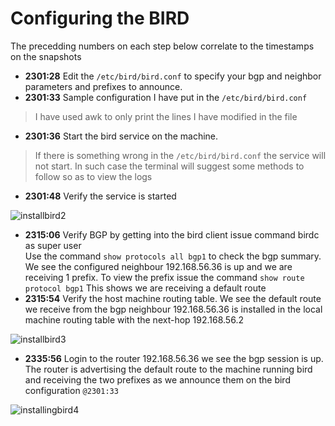 # Configuring the BIRD

The precedding numbers on each step below correlate to the timestamps on the snapshots

* **2301:28** Edit the `/etc/bird/bird.conf` to specify your bgp and neighbor parameters and prefixes to announce.  
* **2301:33** Sample configuration I have put in the `/etc/bird/bird.conf`  
> I have used awk to only print the lines I have modified in the file

* **2301:36** Start the bird service on the machine. 
> If there is something wrong in the `/etc/bird/bird.conf` the service will not start. In such case the terminal will suggest some methods to follow so as to view the logs  

* **2301:48** Verify the service is started

![installbird2](https://user-images.githubusercontent.com/50369643/63585029-dcbb0d80-c5a6-11e9-9975-cd18b2475c95.png)

* **2315:06** Verify BGP by getting into the bird client issue command birdc as super user  
Use the command `show protocols all bgp1` to check the bgp summary. We see the configured neighbour 192.168.56.36 is up and we are receiving 1 prefix.
To view the prefix issue the command `show route protocol bgp1` This shows we are receiving a default route  
* **2315:54** Verify the host machine routing table. We see the default route we receive from the bgp neighbour 192.168.56.36 is installed in the local machine routing table with the next-hop 192.168.56.2  

![installbird3](https://user-images.githubusercontent.com/50369643/63585144-2277d600-c5a7-11e9-8932-6ee709a653bd.png)

* **2335:56** Login to the router 192.168.56.36 we see the bgp session is up. The router is advertising the default route to the machine running bird and receiving the two prefixes as we announce them on the bird configuration `@2301:33`

![installingbird4](https://user-images.githubusercontent.com/50369643/63585434-c82b4500-c5a7-11e9-982b-bf6ef58b9df6.png)
